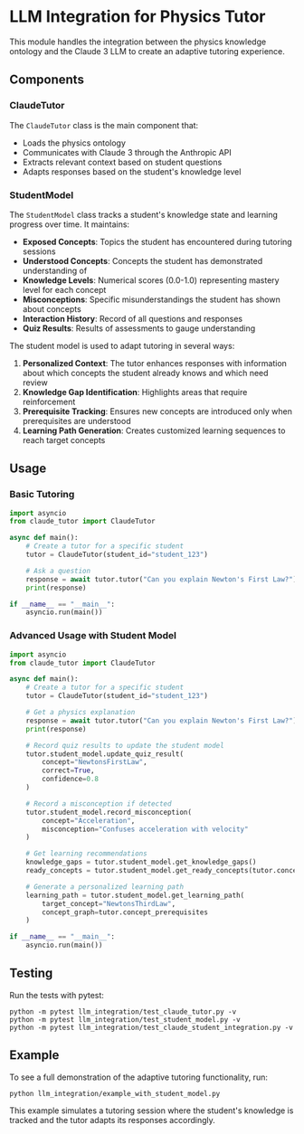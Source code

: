 # LLM Integration for Physics Tutor

This module handles the integration between the physics knowledge ontology and the Claude 3 LLM to create an adaptive tutoring experience.

## Components

### ClaudeTutor

The `ClaudeTutor` class is the main component that:

- Loads the physics ontology
- Communicates with Claude 3 through the Anthropic API
- Extracts relevant context based on student questions
- Adapts responses based on the student's knowledge level

### StudentModel

The `StudentModel` class tracks a student's knowledge state and learning progress over time. It maintains:

- **Exposed Concepts**: Topics the student has encountered during tutoring sessions
- **Understood Concepts**: Concepts the student has demonstrated understanding of
- **Knowledge Levels**: Numerical scores (0.0-1.0) representing mastery level for each concept
- **Misconceptions**: Specific misunderstandings the student has shown about concepts
- **Interaction History**: Record of all questions and responses
- **Quiz Results**: Results of assessments to gauge understanding

The student model is used to adapt tutoring in several ways:

1. **Personalized Context**: The tutor enhances responses with information about which concepts the student already knows and which need review
2. **Knowledge Gap Identification**: Highlights areas that require reinforcement
3. **Prerequisite Tracking**: Ensures new concepts are introduced only when prerequisites are understood
4. **Learning Path Generation**: Creates customized learning sequences to reach target concepts

## Usage

### Basic Tutoring

```python
import asyncio
from claude_tutor import ClaudeTutor

async def main():
    # Create a tutor for a specific student
    tutor = ClaudeTutor(student_id="student_123")

    # Ask a question
    response = await tutor.tutor("Can you explain Newton's First Law?")
    print(response)

if __name__ == "__main__":
    asyncio.run(main())
```

### Advanced Usage with Student Model

```python
import asyncio
from claude_tutor import ClaudeTutor

async def main():
    # Create a tutor for a specific student
    tutor = ClaudeTutor(student_id="student_123")

    # Get a physics explanation
    response = await tutor.tutor("Can you explain Newton's First Law?")
    print(response)

    # Record quiz results to update the student model
    tutor.student_model.update_quiz_result(
        concept="NewtonsFirstLaw",
        correct=True,
        confidence=0.8
    )

    # Record a misconception if detected
    tutor.student_model.record_misconception(
        concept="Acceleration",
        misconception="Confuses acceleration with velocity"
    )

    # Get learning recommendations
    knowledge_gaps = tutor.student_model.get_knowledge_gaps()
    ready_concepts = tutor.student_model.get_ready_concepts(tutor.concept_prerequisites)

    # Generate a personalized learning path
    learning_path = tutor.student_model.get_learning_path(
        target_concept="NewtonsThirdLaw",
        concept_graph=tutor.concept_prerequisites
    )

if __name__ == "__main__":
    asyncio.run(main())
```

## Testing

Run the tests with pytest:

```
python -m pytest llm_integration/test_claude_tutor.py -v
python -m pytest llm_integration/test_student_model.py -v
python -m pytest llm_integration/test_claude_student_integration.py -v
```

## Example

To see a full demonstration of the adaptive tutoring functionality, run:

```
python llm_integration/example_with_student_model.py
```

This example simulates a tutoring session where the student's knowledge is tracked and the tutor adapts its responses accordingly.
